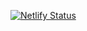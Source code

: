 [![Netlify Status](https://api.netlify.com/api/v1/badges/b4aca33a-92d8-49bd-9acf-e02c0d9061d8/deploy-status)](https://app.netlify.com/sites/vigilant-saha-df175e/deploys)
